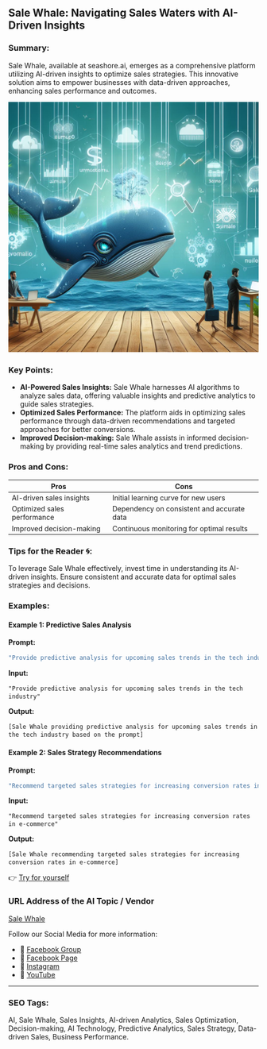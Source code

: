 ## Sale Whale: Navigating Sales Waters with AI-Driven Insights

### Summary:
Sale Whale, available at seashore.ai, emerges as a comprehensive platform utilizing AI-driven insights to optimize sales strategies. This innovative solution aims to empower businesses with data-driven approaches, enhancing sales performance and outcomes.

<img src="sale-whale.webp" alt="sale-whale">

### Key Points:
- **AI-Powered Sales Insights:** Sale Whale harnesses AI algorithms to analyze sales data, offering valuable insights and predictive analytics to guide sales strategies.
- **Optimized Sales Performance:** The platform aids in optimizing sales performance through data-driven recommendations and targeted approaches for better conversions.
- **Improved Decision-making:** Sale Whale assists in informed decision-making by providing real-time sales analytics and trend predictions.

### Pros and Cons:

| Pros                            | Cons                                      |
|---------------------------------|-------------------------------------------|
| AI-driven sales insights        | Initial learning curve for new users       |
| Optimized sales performance     | Dependency on consistent and accurate data |
| Improved decision-making        | Continuous monitoring for optimal results  |

### Tips for the Reader 🌀:
To leverage Sale Whale effectively, invest time in understanding its AI-driven insights. Ensure consistent and accurate data for optimal sales strategies and decisions.

### Examples:

#### Example 1: Predictive Sales Analysis
**Prompt:**
```dart
"Provide predictive analysis for upcoming sales trends in the tech industry"
```
**Input:**
```
"Provide predictive analysis for upcoming sales trends in the tech industry"
```
**Output:**
```
[Sale Whale providing predictive analysis for upcoming sales trends in the tech industry based on the prompt]
```

#### Example 2: Sales Strategy Recommendations
**Prompt:**
```dart
"Recommend targeted sales strategies for increasing conversion rates in e-commerce"
```
**Input:**
```
"Recommend targeted sales strategies for increasing conversion rates in e-commerce"
```
**Output:**
```
[Sale Whale recommending targeted sales strategies for increasing conversion rates in e-commerce]
```

👉 <a href="https://seashore.ai/" target="_blank">Try for yourself</a>

### URL Address of the AI Topic / Vendor
<a href="https://seashore.ai/" target="_blank">Sale Whale</a>

Follow our Social Media for more information:
- 📘 <a href="https://www.facebook.com/groups/trionxai" target="_blank">Facebook Group</a>
- 📄 <a href="https://www.facebook.com/ai.trionxai" target="_blank">Facebook Page</a>
- 📸 <a href="https://www.instagram.com/trionxai/" target="_blank">Instagram</a>
- 🎥 <a href="https://www.youtube.com/@robotdocs/" target="_blank">YouTube</a>

<hr>

### SEO Tags:
AI, Sale Whale, Sales Insights, AI-driven Analytics, Sales Optimization, Decision-making, AI Technology, Predictive Analytics, Sales Strategy, Data-driven Sales, Business Performance.